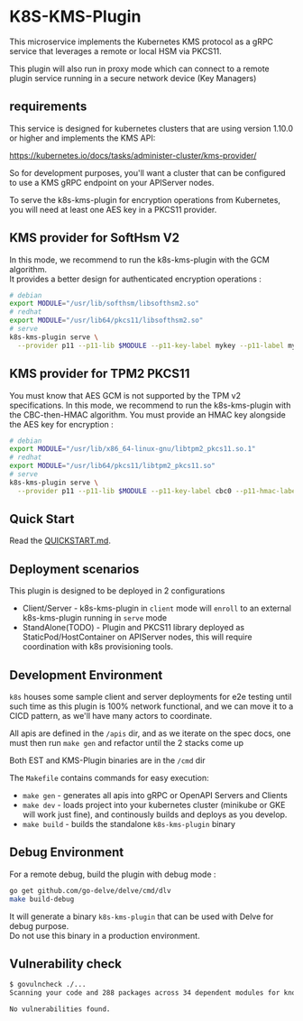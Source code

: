 # K8S-KMS-Plugin

This microservice implements the Kubernetes KMS protocol as a gRPC service that leverages a remote or local HSM via PKCS11.

This plugin will also run in proxy mode which can connect to a remote plugin service running in a secure network device (Key Managers)

## requirements

This service is designed for kubernetes clusters that are using version 1.10.0 or higher and implements the KMS API:

https://kubernetes.io/docs/tasks/administer-cluster/kms-provider/

So for development purposes, you'll want a cluster that can be configured to use a KMS gRPC endpoint on your APIServer nodes.

To serve the k8s-kms-plugin for encryption operations from Kubernetes, you will need at least one AES key in a PKCS11 provider.

## KMS provider for SoftHsm V2

In this mode, we recommend to run the k8s-kms-plugin with the GCM algorithm.  
It provides a better design for authenticated encryption operations :

```sh
# debian
export MODULE="/usr/lib/softhsm/libsofthsm2.so"
# redhat
export MODULE="/usr/lib64/pkcs11/libsofthsm2.so"
# serve
k8s-kms-plugin serve \
  --provider p11 --p11-lib $MODULE --p11-key-label mykey --p11-label mylabel --p11-pin mypin --enable-server
```

## KMS provider for TPM2 PKCS11

You must know that AES GCM is not supported by the TPM v2 specifications.
In this mode, we recommend to run the k8s-kms-plugin with the CBC-then-HMAC algorithm. 
You must provide an HMAC key alongside the AES key for encryption :

```sh
# debian
export MODULE="/usr/lib/x86_64-linux-gnu/libtpm2_pkcs11.so.1"
# redhat
export MODULE="/usr/lib64/pkcs11/libtpm2_pkcs11.so"
# serve
k8s-kms-plugin serve \
  --provider p11 --p11-lib $MODULE --p11-key-label cbc0 --p11-hmac-label hmac0 --p11-label mylabel --p11-pin mypin --algorithm aes-cbc --enable-server
```

## Quick Start

Read the [QUICKSTART.md](QUICKSTART.md).

## Deployment scenarios

This plugin is designed to be deployed in 2 configurations

- Client/Server - k8s-kms-plugin in `client` mode will `enroll` to an external k8s-kms-plugin running in `serve` mode
- StandAlone(TODO) - Plugin and PKCS11 library deployed as StaticPod/HostContainer on APIServer nodes, this will require
coordination with k8s provisioning tools.

## Development Environment

`k8s` houses some sample client and server deployments for e2e testing until such time as this plugin is 100% network functional,
 and we can move it to a CICD pattern, as we'll have many actors to coordinate. 

All apis are defined in the `/apis` dir, and as we iterate on the spec docs, one must then run `make gen` and refactor 
until the 2 stacks come up

Both EST and KMS-Plugin binaries are in the `/cmd` dir
 
The `Makefile` contains commands for easy execution:
- `make gen` - generates all apis into gRPC or OpenAPI Servers and Clients
- `make dev` - loads project into your kubernetes cluster (minikube or GKE will work just fine), and continously builds and deploys as you develop.
- `make build` - builds the standalone `k8s-kms-plugin` binary

## Debug Environment

For a remote debug, build the plugin with debug mode :

```sh
go get github.com/go-delve/delve/cmd/dlv
make build-debug
```

It will generate a binary `k8s-kms-plugin` that can be used with Delve for debug purpose.  
Do not use this binary in a production environment.

## Vulnerability check

```sh
$ govulncheck ./...
Scanning your code and 288 packages across 34 dependent modules for known vulnerabilities...

No vulnerabilities found.
```


